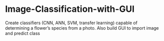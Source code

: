 # Image-Classification-with-GUI
Create classifiers (CNN, ANN, SVM, transfer learning) capable of determining a flower’s species from a photo. Also build GUI to  import image and predict class
